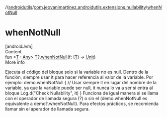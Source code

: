 //[androidutils](../index.md)/[com.jeovanimartinez.androidutils.extensions.nullability](index.md)/[whenNotNull](when-not-null.md)



# whenNotNull  
[androidJvm]  
Content  
fun <[T](when-not-null.md) : [Any](https://kotlinlang.org/api/latest/jvm/stdlib/kotlin/-any/index.html)> [T](when-not-null.md)?.[whenNotNull](when-not-null.md)(f: ([T](when-not-null.md)) -> [Unit](https://kotlinlang.org/api/latest/jvm/stdlib/kotlin/-unit/index.html))  
More info  


Ejecuta el código del bloque solo si la variable no es null. Dentro de la función, siempre usar it para hacer referencia al valor de la variable. Por ejemplo: demo.whenNotNull {     // Usar siempre it en lugar del nombre de la variable, ya que la variable puede ser null, it nunca lo va a ser si entra al bloque     Log.d("Check Nullability", it) } Funciona de igual manera si se llama con el operador de llamada segura (?) o sin el (demo.whenNotNull es equivalente a demo?.whenNotNull). Para efectos prácticos, se recomienda llamar sin el aperador de llamada segura.

  



